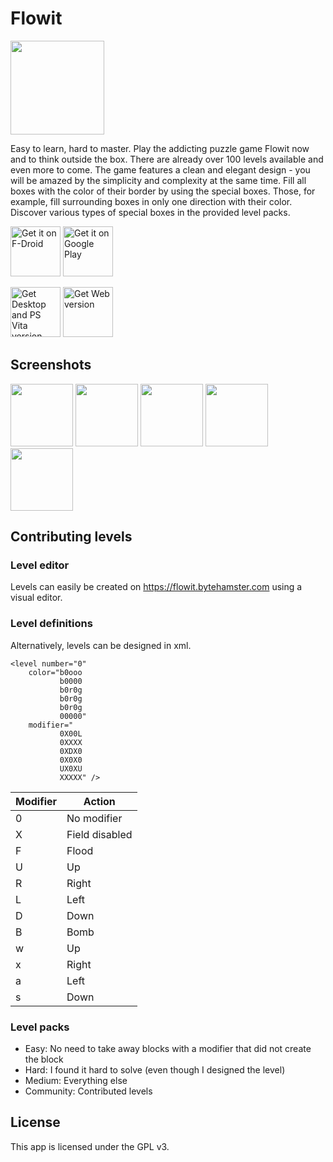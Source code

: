 # Flowit

<img src="https://raw.githubusercontent.com/Flowit-Game/Flowit/master/app/src/main/play/listings/en-US/graphics/icon/ic_launcher_web.png" width="150" />

Easy to learn, hard to master. Play the addicting puzzle game Flowit now and to think outside the box.
There are already over 100 levels available and even more to come. The game features a clean and elegant design - you will be amazed by the simplicity and complexity at the same time. 
Fill all boxes with the color of their border by using the special boxes. Those, for example, fill surrounding boxes in only one direction with their color. Discover various types of special boxes in the provided level packs.

[<img src="https://fdroid.gitlab.io/artwork/badge/get-it-on.png"
     alt="Get it on F-Droid"
     height="80">](https://f-droid.org/packages/com.bytehamster.flowitgame/)
[<img src="https://play.google.com/intl/en_us/badges/images/generic/en-play-badge.png"
     alt="Get it on Google Play"
     height="80">](https://play.google.com/store/apps/details?id=com.bytehamster.flowitgame)

[<img src="https://raw.githubusercontent.com/Flowit-Game/Flowit/master/assets/get-psvita.png"
     alt="Get Desktop and PS Vita version"
     height="80">](https://github.com/Flowit-Game/flowit-vita)
[<img src="https://raw.githubusercontent.com/Flowit-Game/Flowit/master/assets/get-website.png"
     alt="Get Web version"
     height="80">](https://flowit-game.github.io/flowit-react/)

## Screenshots

<img src="https://raw.githubusercontent.com/Flowit-Game/Flowit/master/app/src/main/play/listings/en-US/graphics/phone-screenshots/01.png" width="100" /> <img src="https://raw.githubusercontent.com/Flowit-Game/Flowit/master/app/src/main/play/listings/en-US/graphics/phone-screenshots/02.png" width="100" /> <img src="https://raw.githubusercontent.com/Flowit-Game/Flowit/master/app/src/main/play/listings/en-US/graphics/phone-screenshots/03.png" width="100" /> <img src="https://raw.githubusercontent.com/Flowit-Game/Flowit/master/app/src/main/play/listings/en-US/graphics/phone-screenshots/04.png" width="100" /> <img src="https://raw.githubusercontent.com/Flowit-Game/Flowit/master/app/src/main/play/listings/en-US/graphics/phone-screenshots/05.png" width="100" />

## Contributing levels

### Level editor

Levels can easily be created on https://flowit.bytehamster.com using a visual editor.

### Level definitions

Alternatively, levels can be designed in xml.

```
<level number="0"
    color="b0ooo
           b0000
           b0r0g
           b0r0g
           b0r0g
           00000"
    modifier="
           0X00L
           0XXXX
           0XDX0
           0X0X0
           UX0XU
           XXXXX" />
```

| Modifier  | Action |
|--------------|--------|
| 0 | No modifier |
| X | Field disabled |
| F | Flood |
| U | Up |
| R | Right |
| L | Left |
| D | Down |
| B | Bomb |
| w | Up |
| x | Right |
| a | Left |
| s | Down |

### Level packs

- Easy: No need to take away blocks with a modifier that did not create the block
- Hard: I found it hard to solve (even though I designed the level)
- Medium: Everything else
- Community: Contributed levels

## License

This app is licensed under the GPL v3.
